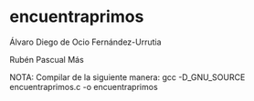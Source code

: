 # encuentraprimos
Álvaro Diego de Ocio Fernández-Urrutia

Rubén Pascual Más

NOTA: Compilar de la siguiente manera: gcc -D_GNU_SOURCE encuentraprimos.c -o encuentraprimos
